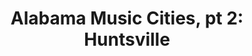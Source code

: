---
layout: page
title: "Alabama Music Cities, pt 2: Huntsville"
description: 
img: "assets/img/huntsville_final.jpg"
redirect: https://open.spotify.com/episode/5xHYYs27PDQbS57bj4oqdZ
importance: 2
---
